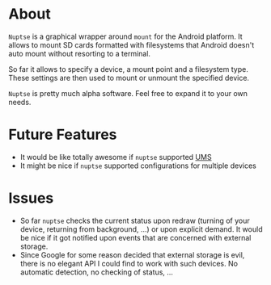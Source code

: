 About
======

`Nuptse` is a graphical wrapper around `mount` for the Android platform. It
allows to mount SD cards formatted with filesystems that Android doesn't auto
mount without resorting to a terminal. 

So far it allows to specify a device, a mount point and a filesystem type. These
settings are then used to mount or unmount the specified device.

`Nuptse` is pretty much alpha software. Feel free to expand it to your own
needs.

Future Features
===============

 * It would be like totally awesome if `nuptse` supported
   [UMS](http://en.wikipedia.org/wiki/USB_mass_storage_device_class)
 * It might be nice if `nuptse` supported configurations for multiple devices

Issues
======

 * So far `nuptse` checks the current status upon redraw (turning of your
   device, returning from background, ...) or upon explicit demand. It would be
   nice if it got notified upon events that are concerned with external storage.
 * Since Google for some reason decided that external storage is evil, there is
   no elegant API I could find to work with such devices. No automatic
   detection, no checking of status, ...
